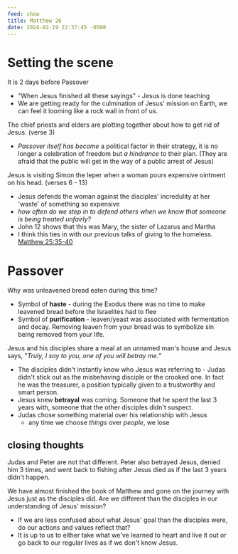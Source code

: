```yaml
---
feed: show
title: Matthew 26
date: 2024-02-19 22:37:45 -0500
---
```


# Setting the scene

It is 2 days before Passover

- "When Jesus finished all these sayings" - Jesus is done teaching
- We are getting ready for the culmination of Jesus' mission on Earth, we can feel it looming like a rock wall in front of us.

The chief priests and elders are plotting together about how to get rid of Jesus. (verse 3)

- _Passover itself has become_ a political factor in their strategy, it is no longer a celebration of freedom but _a hindrance_ to their plan. (They are afraid that the public will get in the way of a public arrest of Jesus)

Jesus is visiting Simon the leper when a woman pours expensive ointment on his head. (verses 6 - 13)

- Jesus defends the woman against the disciples' incredulity at her 'waste' of something so expensive
- _how often do we step in to defend others when we know that someone is being treated unfairly?_
- John 12 shows that this was Mary, the sister of Lazarus and Martha
- I think this ties in with our previous talks of giving to the homeless. [Matthew 25:35-40](https://www.biblegateway.com/passage/?search=Matthew%2025%3A35-40&version=ESV)

# Passover

Why was unleavened bread eaten during this time?

- Symbol of **haste** - during the Exodus there was no time to make leavened bread before the Israelites had to flee
- Symbol of **purification** - leaven/yeast was associated with fermentation and decay. Removing leaven from your bread was to symbolize sin being removed from your life.

Jesus and his disciples share a meal at an unnamed man's house and Jesus says, "_Truly, I say to you, one of you will betray me._"

- The disciples didn't instantly know who Jesus was referring to - Judas didn't stick out as the misbehaving disciple or the crooked one. In fact he was the treasurer, a position typically given to a trustworthy and smart person.
- Jesus knew **betrayal** was coming. Someone that he spent the last 3 years with, someone that the other disciples didn't suspect.
- Judas chose something material over his relationship with Jesus
  - any time we choose _things_ over _people_, we lose


## closing thoughts

Judas and Peter are not that different. Peter also betrayed Jesus, denied him 3 times, and went back to fishing after Jesus died as if the last 3 years didn't happen.  
  
We have almost finished the book of Matthew and gone on the journey with Jesus just as the disciples did.
Are we different than the disciples in our understanding of Jesus' mission?  
  
- If we are less confused about what Jesus' goal than the disciples were, do our actions and values reflect that?
- It is up to us to either take what we've learned to heart and live it out or go back to our regular lives as if we don't know Jesus.
